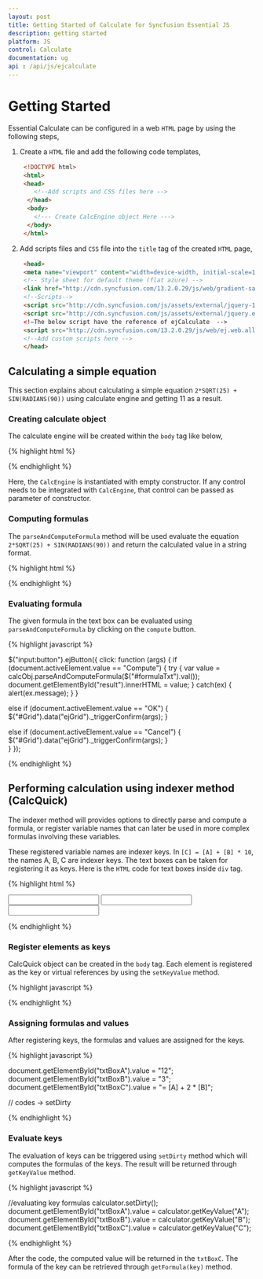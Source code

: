 ```yaml
---
layout: post
title: Getting Started of Calculate for Syncfusion Essential JS
description: getting started 
platform: JS
control: Calculate
documentation: ug
api : /api/js/ejcalculate
---
```


# Getting Started 

Essential Calculate can be configured in a web `HTML` page by using the following steps,

1. Create a `HTML` file and add the following code templates,

   ~~~ html 
    <!DOCTYPE html>
    <html>
    <head>
       <!--Add scripts and CSS files here -->
     </head>
     <body>
       <!--- Create CalcEngine object Here --->
     </body>
    </html>
   ~~~


2. Add scripts files and `CSS` file into the `title` tag of the created `HTML` page,

   ~~~ html
    <head>
    <meta name="viewport" content="width=device-width, initial-scale=1.0" charset="utf-8" />
    <!-- Style sheet for default theme (flat azure) -->
    <link href="http://cdn.syncfusion.com/13.2.0.29/js/web/gradient-saffron-dark/ej.web.all.min.css" rel="stylesheet" />
    <!--Scripts-->
    <script src="http://cdn.syncfusion.com/js/assets/external/jquery-1.10.2.min.js"></script>
    <script src="http://cdn.syncfusion.com/js/assets/external/jquery.easing.1.3.min.js"></script>
    <!—The below script have the reference of ejCalculate  -->
    <script src="http://cdn.syncfusion.com/13.2.0.29/js/web/ej.web.all.min.js"></script>
    <!--Add custom scripts here -->
    </head>
   ~~~


## Calculating a simple equation

This section explains about calculating a simple equation `2*SQRT(25) + SIN(RADIANS(90))` using calculate engine and getting 11 as a result.



### Creating calculate object

The calculate engine will be created within the `body` tag like below,

{% highlight html %}

<body>

<script type="text/javascript">
   <!--- Create CalcEngine object Here --->
var calcObj = new CalcEngine();
   <!--- compute formula code --->
</script>
 </body>

{% endhighlight %}

Here, the `CalcEngine` is instantiated with empty constructor. If any control needs to be integrated with `CalcEngine`, that control can be passed as parameter of constructor. 



### Computing formulas

The `parseAndComputeFormula` method will be used evaluate the equation `2*SQRT(25) + SIN(RADIANS(90))` and return the calculated value in a string format.

{% highlight html %}

<body>
<script type="text/javascript">
   <!--- code after CalcEngine object --->
var result= calcObj.parseAndComputeFormula("2*SQRT(25)+SIN(RADIANS(90))); 
 </body>

{% endhighlight %}

## Performing calculation with sheet

Any grid can be registered as a worksheet. When an equation have cell references `=SUM(A1:A8)` as a part, the source grid can be integrated into `CalcEngine` and registered as worksheet. 

![](Getting-Started-images/Getting-Started_img1.png)

The `HTML` codes templates and scripts which is described above can be used before registering the grid. After that, the needed text boxes and labels are coded with the `Body` tag.

{% highlight html %}

<div class="row">

<!--- text box for entering formula --->
<div class="tdcls">
      <input id="formulaTxt" class="e-ejinputtext" type="text" value="" />
    </div>
</div>
<!--- compute button --->
<div class="row">
    <div class="col-md-3">
        <input type="button" value="Compute" />
    </div>
</div>
<!--- for result --->
<div class="row" id="result">
    <div class="tempcalcBox">
    </div>
</div>

{% endhighlight %}

The classes defined in the `div` tag are `css` style. Those code are as follows,

{% highlight css %}

<style type="text/css" class="cssStyles">   

        .calcBox
        {
            margin-left: 5px;
            margin-top: 5px;
            height : auto;
        }

         .tempcalcBox
        {
            margin-left: 5px;
            margin-top: 5px;
            height : 10px;
        }

         .formulaTxt
         {
             width: 100%;
         }

        .tdcls {
            width: 100%;
        }
</style>

{% endhighlight %}

Then, the data for the grid can be populated for using it as cell references while using formulas. 

And, the grid will be configured with `dataSource`.

{% highlight javascript %}

<script type="text/javascript">

        $(function () {

        var griddata = [{ serialNumber: 1, a: 6, b: 58, c: 35, d: 0.01, e: "7/18/2011 7:45:05 AM", f: 7500, g:-120000 },
        { serialNumber: 2, a: 10, b: 11, c: 25, d: 6, e: 1, f: 4, g:39000 },
        { serialNumber: 3, a: 0.5, b: 10, c: 23, d: 4, e: 4, f: 3.5, g:30000 },
        { serialNumber: 4, a: 0.75, b: 45.35, c: 47.65, d: 0.06, e: 8, f: 1.2, g:21000 },
        { serialNumber: 5, a: 0.05, b: 17.56, c: 18.44, d: 10, e: 20, f: 0.908789, g:37000 },
        { serialNumber: 6, a: 2.5, b: 16.09, c: 16.91, d: -200, e: 10, f: 40, g:46000 },
        { serialNumber: 7, a: 50, b: 2400, c: 15.20, d: -500, e: 3, f: 1.5, g:0.1 },
        { serialNumber: 8, a: 0.09, b: 300, c: 6, d: 0.068094, e: 8000, f: 10, g:0.12 },
        { serialNumber: 9, a: 30, b: 10, c: 4, d: 0.01, e: "FLUId:FLOW", f: 2, g:42 },
        { serialNumber: 10, a: 125000, b: "STREET", c: -200, d: 2, e: "$1000", f: 2000, g:122}]

var element = $("#Grid");
element.ejGrid({
   dataSource: griddata,
   editSettings:{allowEditing: true, 
        allowAdding: true, 
editMode: ej.Grid.EditMode.Batch,
},
columns: [
 { field: "serialNumber", headerText: "serialNumber", isPrimaryKey: true, visible: false },
 { field: "a", headerText: "A", type: "string" },
 { field: "b", headerText: "B", type: "string" },
 { field: "c", headerText: "C", type: "string" },
 { field: "d", headerText: "D", type: "string" },
 { field: "e", headerText: "E", type: "string" },
 { field: "f", headerText: "F", type: "string" },
 { field: "g", headerText: "G", type: "string" }
        ],
toolbarSettings: { showToolbar: true, 
              toolbarItems: ['update', 'cancel'] },
            });

{% endhighlight %}


### Registering a grid

A grid can be integrated into `CalcEngine` by passing it through constructor. Similarly, the grid can be registered as a worksheet for identifying the cell references. 

{% highlight html %}

<body>
<script type="text/javascript">
   <!--- Create CalcEngine object Here --->
var calcObj = new CalcEngine($("#Grid"));
calcObj.setUseDependencies(true);
calcObj.registerGridAsSheet("Sheet1", $("#Grid"), "0");
calcObj.cell = "G10";

calcObj.addNamedRange("SUMRANGE", "Sheet1!$B$1:$B$3")

calcObj.addNamedRange("FIRSTCELL", "Sheet1!A1")
<!--- other codes --->
 </body>

{% endhighlight %}

Here the dependencies can be enabled by setting `UseDependencies` property to true. Also, named ranges can be added to simplify the formula.

### Transfer the grid data to cell references

The methods `SetValueRowCol` and `GetValueRowCol` act as intermediate to transfer the data between CalcEngine and the Grid. These code can be written after sheet has been registered into CalcEngine.

{% highlight javascript %}

<script type="text/javascript">
<!--- other codes --->
calcObj.getValueRowCol = function (sheetID,row, col) {
            var gridData = $("#Grid").data("ejGrid");
            var rowData = $("#Grid").data("ejGrid").model.dataSource[Number(row) - 1];
            if (gridData.batchChanges.changed.length > 0) {
                for (var i in gridData.batchChanges.changed) {
                    if (gridData.batchChanges.changed[i].serialNumber == rowData.serialNumber) {
                        rowData = gridData.batchChanges.changed[i];
                        break;
                    }
                }
            }
            var data = "";
            switch (col) {
                case 1:
                    data = rowData.a;
                    break;
                case 2:
                    data = rowData.b;
                    break;
                case 3:
                    data = rowData.c;
                    break;
                case 4:
                    data = rowData.d;
                    break;
                case 5:
                    data = rowData.e;
                    break;
                case 6:
                    data = rowData.f;
                    break;
                case 7:
                    data = rowData.g;
                    break;
                default:
                    data = "";
                    break;
            }
            return data;
        }

{% endhighlight %}

Here is the code for `setValueRowCol`,

{% highlight js%}

calcObj.setValueRowCol = function (sheetID, value, row, col) {
            //var rowData = grid.model.currentViewData[Number(row) - 1];
            var rowData = $("#Grid").data("ejGrid").model.dataSource[Number(row) - 1];
            var data = "";
            switch (col) {
                case 1:
                    rowData.a = value;
                    break;
                case 2:
                    rowData.b = value;
                    break;
                case 3:
                    rowData.c = value;
                    break;
                case 4:
                    rowData.d = value;
                    break;
                case 5:
                    rowData.e = value;
                    break;
                case 6:
                    rowData.f = value;
                    break;
                case 7:
                    rowData.g = value;
                    break;
                default:
                    break;
            }
        }

</script>

{% endhighlight %}

### Evaluating formula

The given formula in the text box can be evaluated using `parseAndComputeFormula` by clicking on the `compute` button.

{% highlight javascript %}

$("input:button").ejButton({
click: function (args) {
if (document.activeElement.value == "Compute") {
try
{
    var value = calcObj.parseAndComputeFormula($("#formulaTxt").val());     document.getElementById("result").innerHTML = value;
}
catch(ex)
{
	alert(ex.message);
}
}
<!--- grid’s Ok icon code --->
else if (document.activeElement.value == "OK") {
$("#Grid").data("ejGrid")._triggerConfirm(args);
}
<!--- grids’s Cancel icon code --->                 
else if (document.activeElement.value == "Cancel") {  $("#Grid").data("ejGrid")._triggerConfirm(args);  }               
}
});

{% endhighlight %}

## Performing calculation using indexer method (CalcQuick)

The indexer method will provides options to directly parse and compute a formula, or register variable names that can later be used in more complex formulas involving these variables.



These registered variable names are indexer keys. In `[C] = [A] + [B] * 10`, the names A, B, C are indexer keys. The text boxes can be taken for registering it as keys. Here is the `HTML` code for text boxes inside `div` tag.

{% highlight html %}

<div>

 <input type="text" id="txtBoxA" />
 
 <input type="text" id="txtBoxB" />
 
 <input type="text" id="txtBoxC" />

</div>

{% endhighlight %}

### Register elements as keys

CalcQuick object can be created in the `body` tag. Each element is registered as the key or virtual references by using the `setKeyValue` method.


{% highlight javascript %}

<script type="text/javascript">

 // … other codes
 var calculator = new CalcQuick();
 calculator.setKeyValue("A", document.getElementById("txtBoxA").value);
 calculator.setKeyValue("B", document.getElementById("txtBoxB").value);
 calculator.setKeyValue("C", document.getElementById("txtBoxC").value);

// .. other codes.

</script>

{% endhighlight %}

### Assigning formulas and values

After registering keys, the formulas and values are assigned for the keys.

{% highlight javascript %}

document.getElementById("txtBoxA").value = "12"; 
document.getElementById("txtBoxB").value = "3"; 
document.getElementById("txtBoxC").value = "= [A] + 2 * [B]"; 

// codes -> setDirty

{% endhighlight %}

### Evaluate keys

The evaluation of keys can be triggered using `setDirty` method which will computes the formulas of the keys. The result will be returned through `getKeyValue` method.

{% highlight javascript %}

//evaluating key formulas
calculator.setDirty(); 
document.getElementById("txtBoxA").value = calculator.getKeyValue("A"); 
document.getElementById("txtBoxB").value = calculator.getKeyValue("B"); 
document.getElementById("txtBoxC").value = calculator.getKeyValue("C");

{% endhighlight %}



After the code, the computed value will be returned in the `txtBoxC`. The formula of the key can be retrieved through `getFormula(key)` method.

